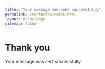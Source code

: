 ```yaml
---
title: "Your message was sent successfully"
permalink: /contact/success.html
layout: error-page
sitemap: false
---
```


# Thank you

Your message was sent successfully
